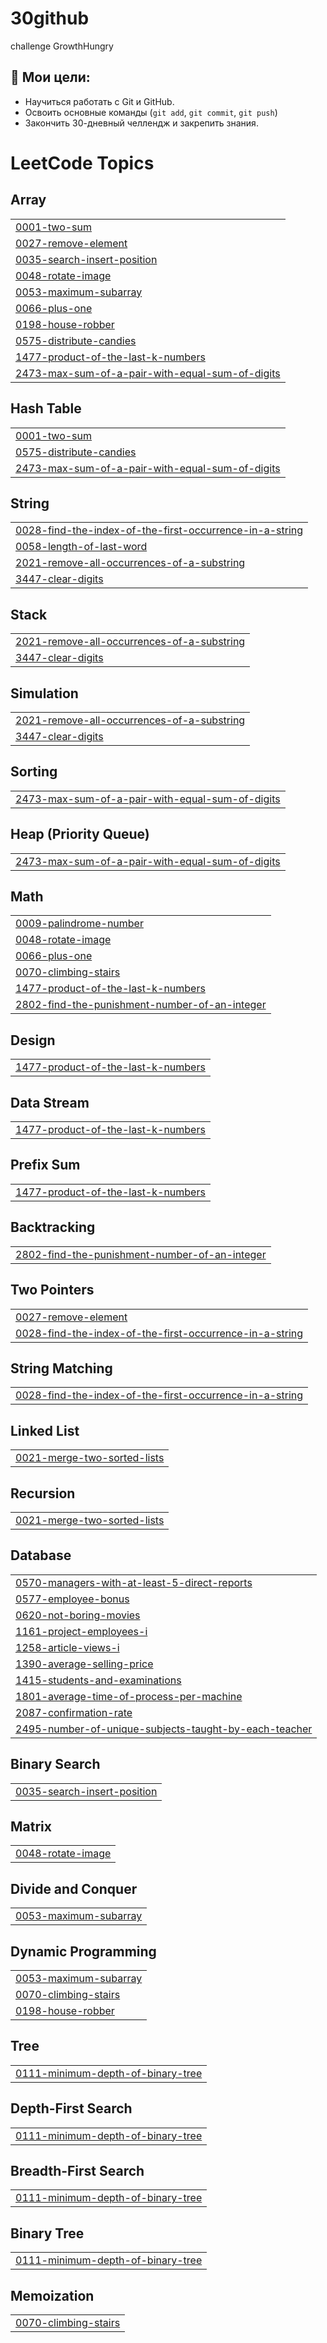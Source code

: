 # 30github
challenge GrowthHungry

## 🎯 Мои цели:
- Научиться работать с Git и GitHub.
- Освоить основные команды (`git add`, `git commit`, `git push`)
- Закончить 30-дневный челлендж и закрепить знания.

<!---LeetCode Topics Start-->
# LeetCode Topics
## Array
|  |
| ------- |
| [0001-two-sum](https://github.com/ummkhalid/30github/tree/master/0001-two-sum) |
| [0027-remove-element](https://github.com/ummkhalid/30github/tree/master/0027-remove-element) |
| [0035-search-insert-position](https://github.com/ummkhalid/30github/tree/master/0035-search-insert-position) |
| [0048-rotate-image](https://github.com/ummkhalid/30github/tree/master/0048-rotate-image) |
| [0053-maximum-subarray](https://github.com/ummkhalid/30github/tree/master/0053-maximum-subarray) |
| [0066-plus-one](https://github.com/ummkhalid/30github/tree/master/0066-plus-one) |
| [0198-house-robber](https://github.com/ummkhalid/30github/tree/master/0198-house-robber) |
| [0575-distribute-candies](https://github.com/ummkhalid/30github/tree/master/0575-distribute-candies) |
| [1477-product-of-the-last-k-numbers](https://github.com/ummkhalid/30github/tree/master/1477-product-of-the-last-k-numbers) |
| [2473-max-sum-of-a-pair-with-equal-sum-of-digits](https://github.com/ummkhalid/30github/tree/master/2473-max-sum-of-a-pair-with-equal-sum-of-digits) |
## Hash Table
|  |
| ------- |
| [0001-two-sum](https://github.com/ummkhalid/30github/tree/master/0001-two-sum) |
| [0575-distribute-candies](https://github.com/ummkhalid/30github/tree/master/0575-distribute-candies) |
| [2473-max-sum-of-a-pair-with-equal-sum-of-digits](https://github.com/ummkhalid/30github/tree/master/2473-max-sum-of-a-pair-with-equal-sum-of-digits) |
## String
|  |
| ------- |
| [0028-find-the-index-of-the-first-occurrence-in-a-string](https://github.com/ummkhalid/30github/tree/master/0028-find-the-index-of-the-first-occurrence-in-a-string) |
| [0058-length-of-last-word](https://github.com/ummkhalid/30github/tree/master/0058-length-of-last-word) |
| [2021-remove-all-occurrences-of-a-substring](https://github.com/ummkhalid/30github/tree/master/2021-remove-all-occurrences-of-a-substring) |
| [3447-clear-digits](https://github.com/ummkhalid/30github/tree/master/3447-clear-digits) |
## Stack
|  |
| ------- |
| [2021-remove-all-occurrences-of-a-substring](https://github.com/ummkhalid/30github/tree/master/2021-remove-all-occurrences-of-a-substring) |
| [3447-clear-digits](https://github.com/ummkhalid/30github/tree/master/3447-clear-digits) |
## Simulation
|  |
| ------- |
| [2021-remove-all-occurrences-of-a-substring](https://github.com/ummkhalid/30github/tree/master/2021-remove-all-occurrences-of-a-substring) |
| [3447-clear-digits](https://github.com/ummkhalid/30github/tree/master/3447-clear-digits) |
## Sorting
|  |
| ------- |
| [2473-max-sum-of-a-pair-with-equal-sum-of-digits](https://github.com/ummkhalid/30github/tree/master/2473-max-sum-of-a-pair-with-equal-sum-of-digits) |
## Heap (Priority Queue)
|  |
| ------- |
| [2473-max-sum-of-a-pair-with-equal-sum-of-digits](https://github.com/ummkhalid/30github/tree/master/2473-max-sum-of-a-pair-with-equal-sum-of-digits) |
## Math
|  |
| ------- |
| [0009-palindrome-number](https://github.com/ummkhalid/30github/tree/master/0009-palindrome-number) |
| [0048-rotate-image](https://github.com/ummkhalid/30github/tree/master/0048-rotate-image) |
| [0066-plus-one](https://github.com/ummkhalid/30github/tree/master/0066-plus-one) |
| [0070-climbing-stairs](https://github.com/ummkhalid/30github/tree/master/0070-climbing-stairs) |
| [1477-product-of-the-last-k-numbers](https://github.com/ummkhalid/30github/tree/master/1477-product-of-the-last-k-numbers) |
| [2802-find-the-punishment-number-of-an-integer](https://github.com/ummkhalid/30github/tree/master/2802-find-the-punishment-number-of-an-integer) |
## Design
|  |
| ------- |
| [1477-product-of-the-last-k-numbers](https://github.com/ummkhalid/30github/tree/master/1477-product-of-the-last-k-numbers) |
## Data Stream
|  |
| ------- |
| [1477-product-of-the-last-k-numbers](https://github.com/ummkhalid/30github/tree/master/1477-product-of-the-last-k-numbers) |
## Prefix Sum
|  |
| ------- |
| [1477-product-of-the-last-k-numbers](https://github.com/ummkhalid/30github/tree/master/1477-product-of-the-last-k-numbers) |
## Backtracking
|  |
| ------- |
| [2802-find-the-punishment-number-of-an-integer](https://github.com/ummkhalid/30github/tree/master/2802-find-the-punishment-number-of-an-integer) |
## Two Pointers
|  |
| ------- |
| [0027-remove-element](https://github.com/ummkhalid/30github/tree/master/0027-remove-element) |
| [0028-find-the-index-of-the-first-occurrence-in-a-string](https://github.com/ummkhalid/30github/tree/master/0028-find-the-index-of-the-first-occurrence-in-a-string) |
## String Matching
|  |
| ------- |
| [0028-find-the-index-of-the-first-occurrence-in-a-string](https://github.com/ummkhalid/30github/tree/master/0028-find-the-index-of-the-first-occurrence-in-a-string) |
## Linked List
|  |
| ------- |
| [0021-merge-two-sorted-lists](https://github.com/ummkhalid/30github/tree/master/0021-merge-two-sorted-lists) |
## Recursion
|  |
| ------- |
| [0021-merge-two-sorted-lists](https://github.com/ummkhalid/30github/tree/master/0021-merge-two-sorted-lists) |
## Database
|  |
| ------- |
| [0570-managers-with-at-least-5-direct-reports](https://github.com/ummkhalid/30github/tree/master/0570-managers-with-at-least-5-direct-reports) |
| [0577-employee-bonus](https://github.com/ummkhalid/30github/tree/master/0577-employee-bonus) |
| [0620-not-boring-movies](https://github.com/ummkhalid/30github/tree/master/0620-not-boring-movies) |
| [1161-project-employees-i](https://github.com/ummkhalid/30github/tree/master/1161-project-employees-i) |
| [1258-article-views-i](https://github.com/ummkhalid/30github/tree/master/1258-article-views-i) |
| [1390-average-selling-price](https://github.com/ummkhalid/30github/tree/master/1390-average-selling-price) |
| [1415-students-and-examinations](https://github.com/ummkhalid/30github/tree/master/1415-students-and-examinations) |
| [1801-average-time-of-process-per-machine](https://github.com/ummkhalid/30github/tree/master/1801-average-time-of-process-per-machine) |
| [2087-confirmation-rate](https://github.com/ummkhalid/30github/tree/master/2087-confirmation-rate) |
| [2495-number-of-unique-subjects-taught-by-each-teacher](https://github.com/ummkhalid/30github/tree/master/2495-number-of-unique-subjects-taught-by-each-teacher) |
## Binary Search
|  |
| ------- |
| [0035-search-insert-position](https://github.com/ummkhalid/30github/tree/master/0035-search-insert-position) |
## Matrix
|  |
| ------- |
| [0048-rotate-image](https://github.com/ummkhalid/30github/tree/master/0048-rotate-image) |
## Divide and Conquer
|  |
| ------- |
| [0053-maximum-subarray](https://github.com/ummkhalid/30github/tree/master/0053-maximum-subarray) |
## Dynamic Programming
|  |
| ------- |
| [0053-maximum-subarray](https://github.com/ummkhalid/30github/tree/master/0053-maximum-subarray) |
| [0070-climbing-stairs](https://github.com/ummkhalid/30github/tree/master/0070-climbing-stairs) |
| [0198-house-robber](https://github.com/ummkhalid/30github/tree/master/0198-house-robber) |
## Tree
|  |
| ------- |
| [0111-minimum-depth-of-binary-tree](https://github.com/ummkhalid/30github/tree/master/0111-minimum-depth-of-binary-tree) |
## Depth-First Search
|  |
| ------- |
| [0111-minimum-depth-of-binary-tree](https://github.com/ummkhalid/30github/tree/master/0111-minimum-depth-of-binary-tree) |
## Breadth-First Search
|  |
| ------- |
| [0111-minimum-depth-of-binary-tree](https://github.com/ummkhalid/30github/tree/master/0111-minimum-depth-of-binary-tree) |
## Binary Tree
|  |
| ------- |
| [0111-minimum-depth-of-binary-tree](https://github.com/ummkhalid/30github/tree/master/0111-minimum-depth-of-binary-tree) |
## Memoization
|  |
| ------- |
| [0070-climbing-stairs](https://github.com/ummkhalid/30github/tree/master/0070-climbing-stairs) |
<!---LeetCode Topics End-->